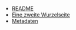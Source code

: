   * [README](./99_sandbox/README.md)
  * [Eine zweite Wurzelseite](./99_sandbox/SecondRootPage.md)
  * [Metadaten](./99_sandbox/MetadataPage.md)